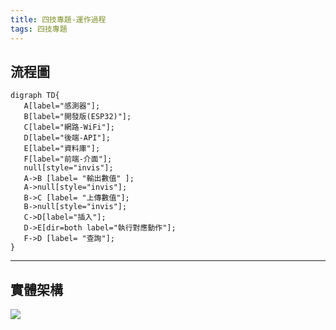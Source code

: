 ```yaml
---
title: 四技專題-運作過程
tags: 四技專題
---
```

## 流程圖
```graphviz
digraph TD{
   A[label="感測器"];
   B[label="開發版(ESP32)"];
   C[label="網路-WiFi"];
   D[label="後端-API"];
   E[label="資料庫"];
   F[label="前端-介面"];
   null[style="invis"];
   A->B [label= "輸出數值" ];
   A->null[style="invis"];
   B->C [label= "上傳數值"];
   B->null[style="invis"];
   C->D[label="插入"]; 
   D->E[dir=both label="執行對應動作"];
   F->D [label= "查詢"];
}
```
---
## 實體架構
![](https://hackmd.io/_uploads/ryk-f3v_n.png)

